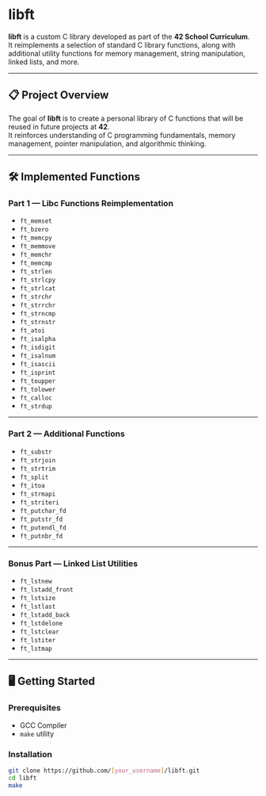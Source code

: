 # libft

**libft** is a custom C library developed as part of the **42 School Curriculum**.  
It reimplements a selection of standard C library functions, along with additional utility functions for memory management, string manipulation, linked lists, and more.

---

## 📋 Project Overview

The goal of **libft** is to create a personal library of C functions that will be reused in future projects at **42**.  
It reinforces understanding of C programming fundamentals, memory management, pointer manipulation, and algorithmic thinking.

---

## 🛠️ Implemented Functions

### Part 1 — Libc Functions Reimplementation

- `ft_memset`
- `ft_bzero`
- `ft_memcpy`
- `ft_memmove`
- `ft_memchr`
- `ft_memcmp`
- `ft_strlen`
- `ft_strlcpy`
- `ft_strlcat`
- `ft_strchr`
- `ft_strrchr`
- `ft_strncmp`
- `ft_strnstr`
- `ft_atoi`
- `ft_isalpha`
- `ft_isdigit`
- `ft_isalnum`
- `ft_isascii`
- `ft_isprint`
- `ft_toupper`
- `ft_tolower`
- `ft_calloc`
- `ft_strdup`

---

### Part 2 — Additional Functions

- `ft_substr`
- `ft_strjoin`
- `ft_strtrim`
- `ft_split`
- `ft_itoa`
- `ft_strmapi`
- `ft_striteri`
- `ft_putchar_fd`
- `ft_putstr_fd`
- `ft_putendl_fd`
- `ft_putnbr_fd`

---

### Bonus Part — Linked List Utilities

- `ft_lstnew`
- `ft_lstadd_front`
- `ft_lstsize`
- `ft_lstlast`
- `ft_lstadd_back`
- `ft_lstdelone`
- `ft_lstclear`
- `ft_lstiter`
- `ft_lstmap`

---

## 🖥️ Getting Started

### Prerequisites

- GCC Compiler
- `make` utility

### Installation
```bash
git clone https://github.com/[your_username]/libft.git
cd libft
make
